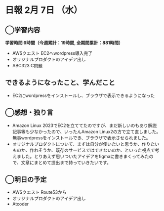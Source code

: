 # 日報  2月 7日 （水）

## ◯学習内容

**学習時間  6時間（今週累計：19時間, 全期間累計：881時間）**

- AWSクエスト EC2へwordpress導入完了
- オリジナルプロダクトのアイデア出し
- ABC323 C問題

## できるようになったこと、学んだこと

- EC2にwordpressをインストールし、ブラウザで表示できるようになった

## ◯感想・独り言

- Amazon Linux 2023でEC2を立ててたのですが、まだ新しいのもあり解説記事等も少なかったので、いったんAmazon Linux2の方で立て直しました。無事wordpressをインストールでき、ブラウザで表示させられました。
- オリジナルプロダクトについて、まずは自分が使いたいと思うか、作りたいものか、作れそうか、既存のサービスではできないのか、といった視点で考えました。とりあえず思いついたアイデアをfigmaに書きまくってみたので、文章にまとめて提出まで持っていきたいです。

## ◯明日の予定

- AWSクエスト Route53から
- オリジナルプロダクトのアイデア出し
- Atcoder
